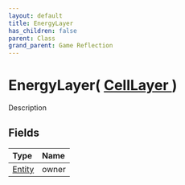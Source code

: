 ```yaml
---
layout: default
title: EnergyLayer
has_children: false
parent: Class
grand_parent: Game Reflection
---
```

# EnergyLayer( [ CellLayer ](/riftbreaker-wiki/docs/game-reflection/classes/cell_layer/) )
Description 

## Fields

| Type | Name |
|:----------|:--------------|
| [Entity](/riftbreaker-wiki/docs/game-reflection/classes/entity/) | owner |

